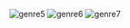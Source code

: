 ![genre5](https://user-images.githubusercontent.com/98634205/177039616-68a5e608-1228-42cd-9aa4-145ab546c871.jpg)
![genre6](https://user-images.githubusercontent.com/98634205/177039677-9fdc0375-979c-43ed-8d59-721b9ad10909.jpg)
![genre7](https://user-images.githubusercontent.com/98634205/177039701-306bcc86-bf7e-49cf-9057-8496eb97651f.jpg)

